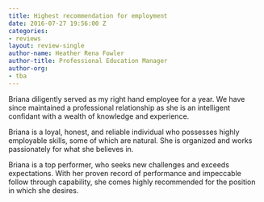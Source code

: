 ```yaml
---
title: Highest recommendation for employment
date: 2016-07-27 19:56:00 Z
categories:
- reviews
layout: review-single
author-name: Heather Rena Fowler
author-title: Professional Education Manager
author-org:
- tba
---
```


Briana diligently served as my right hand employee for a year. We have since maintained a professional relationship as she is an intelligent confidant with a wealth of knowledge and experience.

Briana is a loyal, honest, and reliable individual who possesses highly employable skills, some of which are natural. She is organized and works passionately for what she believes in.

Briana is a top performer, who seeks new challenges and exceeds expectations. With her proven record of performance and impeccable follow through capability, she comes highly recommended for the position in which she desires.
